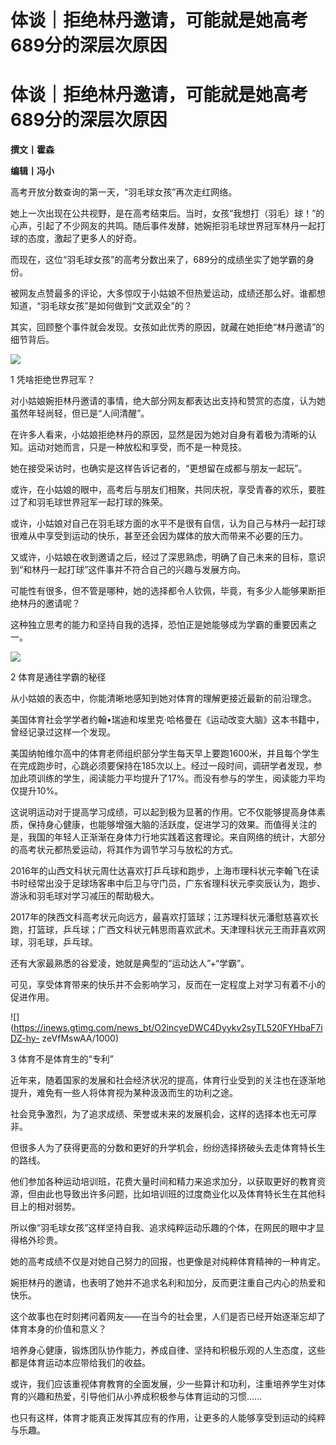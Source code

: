 # 体谈｜拒绝林丹邀请，可能就是她高考689分的深层次原因

# 体谈｜拒绝林丹邀请，可能就是她高考689分的深层次原因

**撰文丨霍森**

**编辑丨冯小**

高考开放分数查询的第一天，“羽毛球女孩”再次走红网络。

她上一次出现在公共视野，是在高考结束后。当时，女孩“我想打（羽毛）球！”的心声，引起了不少网友的共鸣。随后事件发酵，她婉拒羽毛球世界冠军林丹一起打球的态度，激起了更多人的好奇。

而现在，这位“羽毛球女孩”的高考分数出来了，689分的成绩坐实了她学霸的身份。

被网友点赞最多的评论，大多惊叹于小姑娘不但热爱运动，成绩还那么好。谁都想知道，“羽毛球女孩”是如何做到“文武双全”的？

其实，回顾整个事件就会发现。女孩如此优秀的原因，就藏在她拒绝“林丹邀请”的细节背后。

![](https://inews.gtimg.com/news_bt/OV7pDVFLfDYUhT_rXf1pb5md7dBksmiLAF59wJlFdYXLgAA/1000)

1 凭啥拒绝世界冠军？

对小姑娘婉拒林丹邀请的事情，绝大部分网友都表达出支持和赞赏的态度，认为她虽然年轻尚轻，但已是“人间清醒”。

在许多人看来，小姑娘拒绝林丹的原因，显然是因为她对自身有着极为清晰的认知。运动对她而言，只是一种放松和享受，而不是一种竞技。

她在接受采访时，也确实是这样告诉记者的，“更想留在成都与朋友一起玩”。

或许，在小姑娘的眼中，高考后与朋友们相聚，共同庆祝，享受青春的欢乐，要胜过了和羽毛球世界冠军一起打球的殊荣。

或许，小姑娘对自己在羽毛球方面的水平不是很有自信，认为自己与林丹一起打球很难从中享受到运动的快乐，甚至还会因为媒体的放大而带来不必要的压力。

又或许，小姑娘在收到邀请之后，经过了深思熟虑，明确了自己未来的目标，意识到“和林丹一起打球”这件事并不符合自己的兴趣与发展方向。

可能性有很多，但不管是哪种，她的选择都令人钦佩，毕竟，有多少人能够果断拒绝林丹的邀请呢？

这种独立思考的能力和坚持自我的选择，恐怕正是她能够成为学霸的重要因素之一。

![](https://inews.gtimg.com/news_bt/OmN8O_fcMa76n0oDypiX82BChjJTScyG7xkD_FsxTEMSUAA/1000)

2 体育是通往学霸的秘径

从小姑娘的表态中，你能清晰地感知到她对体育的理解更接近最新的前沿理念。

美国体育社会学学者约翰•瑞迪和埃里克·哈格曼在《运动改变大脑》这本书籍中，曾经记录过这样一个发现。

美国纳帕维尔高中的体育老师组织部分学生每天早上要跑1600米，并且每个学生在完成跑步时，心跳必须要保持在185次以上。经过一段时间，调研学者发现，参加此项训练的学生，阅读能力平均提升了17%。而没有参与的学生，阅读能力平均仅提升10%。

这说明运动对于提高学习成绩，可以起到极为显著的作用。它不仅能够提高身体素质，保持身心健康，也能够增强大脑的活跃度，促进学习的效果。而值得关注的是，我国的年轻人正渐渐在身体力行地实践着这套理论。来自网络的统计，大部分的高考状元都热爱运动，将其作为调节学习与放松的方式。

2016年的山西文科状元周仕达喜欢打乒乓球和跑步，上海市理科状元李翰飞在读书时经常出没于足球场客串中后卫与守门员，广东省理科状元李奕辰认为，跑步、游泳和羽毛球对学习减压的帮助极大。

2017年的陕西文科高考状元向远方，最喜欢打篮球；江苏理科状元潘慰慈喜欢长跑，打篮球，乒乓球；广西文科状元韩思雨喜欢武术。天津理科状元王雨菲喜欢网球，羽毛球，乒乓球。

还有大家最熟悉的谷爱凌，她就是典型的“运动达人”+“学霸”。

可见，享受体育带来的快乐并不会影响学习，反而在一定程度上对学习有着不小的促进作用。

![](https://inews.gtimg.com/news_bt/O2incyeDWC4Dyykv2syTL520FYHbaF7iDZ-hy-
zeVfMswAA/1000)

3 体育不是体育生的“专利”

近年来，随着国家的发展和社会经济状况的提高，体育行业受到的关注也在逐渐地提升，难免有一些人将体育视为某种汲汲而生的功利之途。

社会竞争激烈，为了追求成绩、荣誉或未来的发展机会，这样的选择本也无可厚非。

但很多人为了获得更高的分数和更好的升学机会，纷纷选择挤破头去走体育特长生的路线。

他们参加各种运动培训班，花费大量时间和精力来追求加分，以获取更好的教育资源，但由此也导致出许多问题，比如培训班的过度商业化以及体育特长生在其他科目上的相对弱势。

所以像“羽毛球女孩”这样坚持自我、追求纯粹运动乐趣的个体，在网民的眼中才显得格外珍贵。

她的高考成绩不仅是对她自己努力的回报，也更像是对纯粹体育精神的一种肯定。

婉拒林丹的邀请，也表明了她并不追求名利和加分，反而更注重自己内心的热爱和快乐。

这个故事也在时刻拷问着网友——在当今的社会里，人们是否已经开始逐渐忘却了体育本身的价值和意义？

培养身心健康，锻炼团队协作能力，养成自律、坚持和积极乐观的人生态度，这些都是体育运动本应带给我们的收益。

或许，我们应该重视体育教育的全面发展，少一些算计和功利，注重培养学生对体育的兴趣和热爱，引导他们从小养成积极参与体育运动的习惯……

也只有这样，体育才能真正发挥其应有的作用，让更多的人能够享受到运动的纯粹与乐趣。

